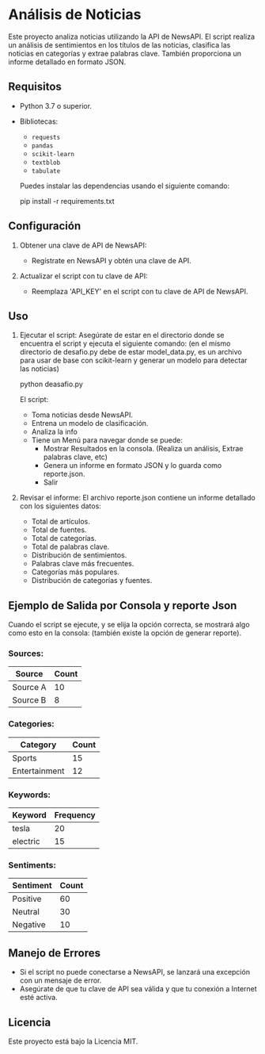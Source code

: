 # Análisis de Noticias

Este proyecto analiza noticias utilizando la API de NewsAPI. El script realiza un análisis de sentimientos en los títulos de las noticias, clasifica las noticias en categorías y extrae palabras clave. También proporciona un informe detallado en formato JSON.

## Requisitos

- Python 3.7 o superior.
- Bibliotecas:
  - `requests`
  - `pandas`
  - `scikit-learn`
  - `textblob`
  - `tabulate`

  Puedes instalar las dependencias usando el siguiente comando:

  pip install -r requirements.txt

## Configuración

1. Obtener una clave de API de NewsAPI:
   - Regístrate en NewsAPI y obtén una clave de API.

2. Actualizar el script con tu clave de API:
   - Reemplaza 'API_KEY' en el script con tu clave de API de NewsAPI.

## Uso

1. Ejecutar el script:
   Asegúrate de estar en el directorio donde se encuentra el script y ejecuta el siguiente comando:
   (en el mismo directorio de desafio.py debe de estar model_data.py, es un archivo para usar de base con scikit-learn y generar un modelo para detectar las noticias)

   python deasafio.py



   El script:

   - Toma noticias desde NewsAPI.
   - Entrena un modelo de clasificación.
   - Analiza la info
   - Tiene un Menú para navegar donde se puede:
      - Mostrar Resultados en la consola. (Realiza un análisis, Extrae palabras clave, etc)
      - Genera un informe en formato JSON y lo guarda como reporte.json.
      - Salir
    

2. Revisar el informe:
   El archivo reporte.json contiene un informe detallado con los siguientes datos:
   - Total de artículos.
   - Total de fuentes.
   - Total de categorías.
   - Total de palabras clave.
   - Distribución de sentimientos.
   - Palabras clave más frecuentes.
   - Categorías más populares.
   - Distribución de categorías y fuentes.


## Ejemplo de Salida por Consola y reporte Json

Cuando el script se ejecute, y se elija la opción correcta, se mostrará algo como esto en la consola:
(también existe la opción de generar reporte).
### Sources:

| Source   | Count |
|----------|-------|
| Source A | 10    |
| Source B | 8     |

### Categories:

| Category      | Count |
|---------------|-------|
| Sports        | 15    |
| Entertainment | 12    |

### Keywords:

| Keyword   | Frequency |
|-----------|-----------|
| tesla     | 20        |
| electric  | 15        |

### Sentiments:

| Sentiment  | Count |
|------------|-------|
| Positive   | 60    |
| Neutral    | 30    |
| Negative   | 10    |

## Manejo de Errores

- Si el script no puede conectarse a NewsAPI, se lanzará una excepción con un mensaje de error.
- Asegúrate de que tu clave de API sea válida y que tu conexión a Internet esté activa.


## Licencia

Este proyecto está bajo la Licencia MIT.


